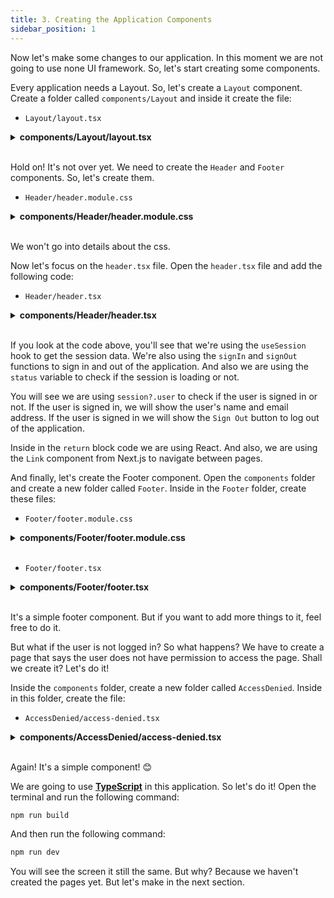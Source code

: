 ```yaml
---
title: 3. Creating the Application Components
sidebar_position: 1
---
```


Now let's make some changes to our application. In this moment we are not going to use none UI framework. So, let's start creating some components. 

Every application needs a Layout. So, let's create a `Layout` component. Create a folder called `components/Layout` and inside it create the file:

- `Layout/layout.tsx`

<details><summary><b>components/Layout/layout.tsx</b></summary>
<br/>

```tsx
import Header from '../Header/header';
import Footer from '../Footer/footer';
import React, { ReactNode } from 'react';

interface LayoutProps {
  children: ReactNode;
}

export default function Layout({ children }: LayoutProps) {
  return (
    <>
      <Header />
      <main>{children}</main>
      <Footer />
    </>
  );
}
```

</details>
<br/>

Hold on! It's not over yet. We need to create the `Header` and `Footer` components. So, let's create them.

- `Header/header.module.css`

<details><summary><b>components/Header/header.module.css</b></summary>
<br/>

```css
.signedInStatus {
  display: block;
  min-height: 4rem;
  width: 100%;
}

.loading,
.loaded {
  position: relative;
  top: 0;
  opacity: 1;
  overflow: hidden;
  border-radius: 0 0 0.6rem 0.6rem;
  padding: 0.6rem 1rem;
  margin: 0;
  background-color: rgba(0, 0, 0, 0.05);
  transition: all 0.2s ease-in;
}

.loading {
  top: -2rem;
  opacity: 0;
}

.signedInText,
.notSignedInText {
  position: absolute;
  padding-top: 0.8rem;
  left: 1rem;
  right: 6.5rem;
  white-space: nowrap;
  text-overflow: ellipsis;
  overflow: hidden;
  display: inherit;
  z-index: 1;
  line-height: 1.3rem;
}

.signedInText {
  padding-top: 0rem;
  left: 4.6rem;
}

.avatar {
  border-radius: 2rem;
  float: left;
  height: 2.8rem;
  width: 2.8rem;
  background-color: white;
  background-size: cover;
  background-repeat: no-repeat;
}

.button,
.buttonPrimary {
  float: right;
  margin-right: -0.4rem;
  font-weight: 500;
  border-radius: 0.3rem;
  cursor: pointer;
  font-size: 1rem;
  line-height: 1.4rem;
  padding: 0.7rem 0.8rem;
  position: relative;
  z-index: 10;
  background-color: transparent;
  color: #555;
}

.buttonPrimary {
  background-color: #346df1;
  border-color: #346df1;
  color: #fff;
  text-decoration: none;
  padding: 0.7rem 1.4rem;
}

.buttonPrimary:hover {
  box-shadow: inset 0 0 5rem rgba(0, 0, 0, 0.2);
}

.navItems {
  margin-bottom: 2rem;
  padding: 0;
  list-style: none;
}

.navItem {
  display: inline-block;
  margin-right: 1rem;
}
```

</details>
<br/>

We won't go into details about the css. 

Now let's focus on the `header.tsx` file. Open the `header.tsx` file and add the following code:

- `Header/header.tsx`

<details><summary><b>components/Header/header.tsx</b></summary>
<br/>

```tsx
import Link from 'next/link';
import { signIn, signOut, useSession } from 'next-auth/react';
import styles from './header.module.css';

export default function Header() {
  const { data: session, status } = useSession();
  const loading = status === 'loading';

  return (
    <header>
      <noscript>
        <style>{`.nojs-show { opacity: 1; top: 0; }`}</style>
      </noscript>
      <div className={styles.signedInStatus}>
        <p
          className={`nojs-show ${
            !session && loading ? styles.loading : styles.loaded
          }`}
        >
          {!session && (
            <>
              <span className={styles.notSignedInText}>
                You are not signed in
              </span>
              <a
                href={`/api/auth/signin`}
                className={styles.buttonPrimary}
                onClick={(e) => {
                  e.preventDefault();
                  signIn();
                }}
              >
                Sign in
              </a>
            </>
          )}
          {session?.user && (
            <>
              {session.user.image && (
                <span
                  style={{ backgroundImage: `url('${session.user.image}')` }}
                  className={styles.avatar}
                ></span>
              )}
              <span className={styles.signedInText}>
                <small>Signed in as</small>
                <br />
                <strong>{session.user.email ?? session.user.name}</strong>
              </span>
              <a
                href={`/api/auth/signout`}
                className={styles.button}
                onClick={(e) => {
                  e.preventDefault();
                  signOut();
                }}
              >
                {' '}
                Sign Out
              </a>
            </>
          )}
        </p>
      </div>
      <nav>
        <ul className={styles.navItems}>
          <li className={styles.navItem}>
            <Link href='/'>Home</Link>
          </li>
          <li className={styles.navItem}>
            <Link href='/admin'>Admin</Link>
          </li>
          <li className={styles.navItem}>
            <Link href='/reminder'>Reminder</Link>
          </li>
        </ul>
      </nav>
    </header>
  );
}
```

</details>
<br/>

If you look at the code above, you'll see that we're using the `useSession` hook to get the session data. We're also using the `signIn` and `signOut` functions to sign in and out of the application. And also we are using the `status` variable to check if the session is loading or not.

You will see we are using `session?.user` to check if the user is signed in or not. If the user is signed in, we will show the user's name and email address. If the user is signed in we will show the `Sign Out` button to log out of the application.

Inside in the `return` block code we are using React. And also, we are using the `Link` component from Next.js to navigate between pages.

And finally, let's create the Footer component. Open the `components` folder and create a new folder called `Footer`. Inside in the `Footer` folder, create these files:

- `Footer/footer.module.css`

<details><summary><b>components/Footer/footer.module.css</b></summary>
<br/>

```css
.footer {
  margin-top: 2rem;
}

.navItems {
  margin-bottom: 1rem;
  padding: 0;
  list-style: none;
}

.navItem {
  display: inline-block;
  margin-right: 1rem;
}
```

</details>
<br/>

- `Footer/footer.tsx`

<details><summary><b>components/Footer/footer.tsx</b></summary>
<br/>

```tsx
import styles from '../Footer/footer.module.css';

export default function Footer() {
  return (
    <footer className={styles.footer}>
      <hr />
      <ul className={styles.navItems}>
        <li className={styles.navItem}>
          <a href='https://twitter.com/glaucia_lemos86'>Twitter</a>
        </li>
        <li className={styles.navItem}>
          <a href='https://twitter.com/glaucia_lemos86'>Youtube</a>
        </li>
        <li className={styles.navItem}>
          <a href='https://twitter.com/glaucia_lemos86'>Linkedin</a>
        </li>
      </ul>
    </footer>
  );
}
```

</details>
<br/>

It's a simple footer component. But if you want to add more things to it, feel free to do it.

But what if the user is not logged in? So what happens?  We have to create a page that says the user does not have permission to access the page. Shall we create it? Let's do it!

Inside the `components` folder, create a new folder called `AccessDenied`. Inside in this folder, create the file: 

- `AccessDenied/access-denied.tsx`

<details><summary><b>components/AccessDenied/access-denied.tsx</b></summary>
<br/>

```tsx
import { signIn } from 'next-auth/react';

export default function AccessDenied() {
  return (
    <>
      <h1>Access Denied</h1>
      <p>
        <a
          href='/api/auth/signin'
          onClick={(e) => {
            e.preventDefault();
            signIn();
          }}
        >
          You must be signed in to view this page
        </a>
      </p>
    </>
  );
}
```

</details>
<br/>

Again! It's a simple component! 😊

We are going to use **[TypeScript](https://www.typescriptlang.org/)** in this application. So let's do it! Open the terminal and run the following command:

```bash
npm run build
```

And then run the following command:

```bash
npm run dev
```

You will see the screen it still the same. But why? Because we haven't created the pages yet. But let's make in the next section.
